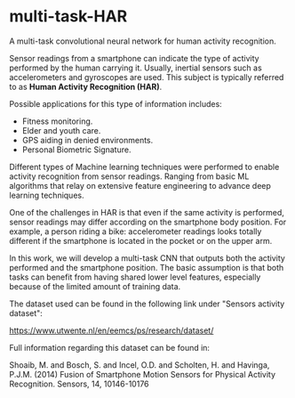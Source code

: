 # multi-task-HAR
A multi-task convolutional neural network for human activity recognition. 

Sensor readings from a smartphone can indicate the type of activity performed by the human carrying it.
Usually, inertial sensors such as accelerometers and gyroscopes are used.
This subject is typically referred to as __Human Activity Recognition (HAR)__.

Possible applications for this type of information includes:
* Fitness monitoring. 
* Elder and youth care.
* GPS aiding in denied environments.
* Personal Biometric Signature.

Different types of Machine learning techniques were performed to enable activity recognition from sensor readings. Ranging from basic ML algorithms that relay on extensive feature engineering to advance deep learning techniques. 

One of the challenges in HAR is that even if the same activity is performed, sensor readings may differ according on the smartphone body position. For example, a person riding a bike: accelerometer readings looks totally different if the smartphone is located in the pocket or on the upper arm.

In this work, we will develop a multi-task CNN that outputs both the activity performed and the smartphone position.
The basic assumption is that both tasks can benefit from having shared lower level features, especially because of the limited amount of training data. 

The dataset used can be found in the following link under "Sensors activity dataset":

https://www.utwente.nl/en/eemcs/ps/research/dataset/

Full information regarding this dataset can be found in:

Shoaib, M. and Bosch, S. and Incel, O.D. and Scholten, H. and Havinga, P.J.M. (2014) Fusion of Smartphone Motion Sensors for Physical Activity Recognition. Sensors, 14, 10146-10176
